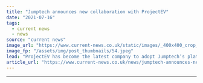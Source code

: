 ```yaml
---
title: "Jumptech announces new collaboration with ProjectEV"
date: "2021-07-16"
tags: 
  - current news
  - news
source: "current news"
image_url: "https://www.current-news.co.uk/static/images/_400x400_crop_center-center/Jumptech-ProjectEV-partnership-credit-Jumptech.jpeg"
image_fp: "/assets/img/post_thumbnails/54.jpeg"
lead: "​ProjectEV has become the latest company to adopt Jumptech’s platform to help ease the installation of electric vehicle (EV) chargepoints."
article_url: "https://www.current-news.co.uk/news/jumptech-announces-new-collaboration-with-projectev?utm_source=rss-feeds&utm_medium=rss&utm_campaign=rss"
---
```


---
